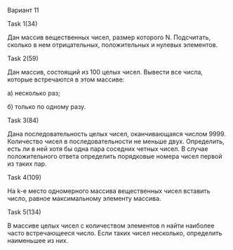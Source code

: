 Вариант 11

Task 1(34)

Дан массив вещественных чисел, размер которого N. 
Подсчитать, сколько в нем отрицательных, положительных и нулевых элементов.

Task 2(59)

Дан массив, состоящий из 100 целых чисел. Вывести все числа, которые встречаются в этом массиве:

а) несколько раз;

б) только по одному разу.

Task 3(84)

Дана последовательность целых чисел, оканчивающаяся числом 9999.
Количество чисел в последовательности не меньше двух.
Определить, есть ли в ней хотя бы одна пара соседних четных чисел.
В случае положительного ответа определить порядковые номера чисел первой из таких пар.

Task 4(109)

На k-e место одномерного массива вещественных чисел вставить число, равное максимальному элементу массива.

Task 5(134)

В массиве целых чисел с количеством элементов n найти наиболее часто встречающееся число.
Если таких чисел несколько, определить наименьшее из них.